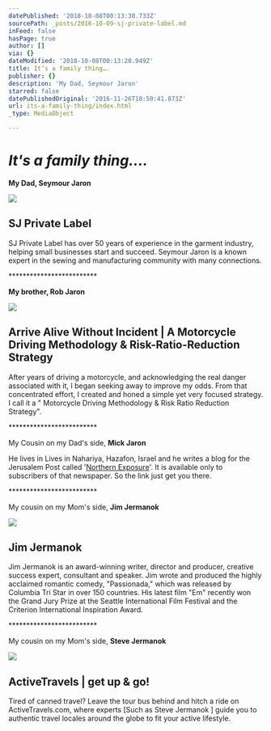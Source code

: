 ```yaml
---
datePublished: '2018-10-08T00:13:30.733Z'
sourcePath: _posts/2016-10-09-sj-private-label.md
inFeed: false
hasPage: true
author: []
via: {}
dateModified: '2018-10-08T00:13:20.949Z'
title: It’s a family thing….
publisher: {}
description: 'My Dad, Seymour Jaron'
starred: false
datePublishedOriginal: '2016-11-26T18:50:41.873Z'
url: its-a-family-thing/index.html
_type: MediaObject

---
```

# _**It's a family thing....**_

**My Dad, Seymour Jaron**

<article style=""><img src="https://s3-us-west-2.amazonaws.com/the-grid-img/p/53921db8565b6818ea1244a04b6ab34d96e71223.jpg" /><h1>SJ Private Label</h1><p>SJ Private Label has over 50 years of experience in the garment industry, helping small businesses start and succeed. Seymour Jaron is a known expert in the sewing and manufacturing community with many connections.</p></article>

\*\*\*\*\*\*\*\*\*\*\*\*\*\*\*\*\*\*\*\*\*\*\*\*\*

**My brother, Rob Jaron**

<article style=""><img src="https://s3-us-west-2.amazonaws.com/the-grid-img/p/ee58875a7dde9a0b01f82747ec99a34c72c628db.jpg" /><h1>Arrive Alive Without Incident | A Motorcycle Driving Methodology &amp; Risk-Ratio-Reduction Strategy</h1><p>After years of driving a motorcycle, and acknowledging the real danger associated with it, I began seeking away to improve my odds. From that concentrated effort, I created and honed a simple yet very focused strategy. I call it a " Motorcycle Driving Methodology &amp; Risk Ratio Reduction Strategy".</p></article>

\*\*\*\*\*\*\*\*\*\*\*\*\*\*\*\*\*\*\*\*\*\*\*\*\*

My Cousin on my Dad's side, **Mick Jaron**

He lives in Lives in Nahariya, Hazafon, Israel and he writes a blog for the Jerusalem Post called '[Northern Exposure][0]'. It is available only to subscribers of that newspaper. So the link just get you there.

\*\*\*\*\*\*\*\*\*\*\*\*\*\*\*\*\*\*\*\*\*\*\*\*\*

My cousin on my Mom's side, **Jim Jermanok**

<article style=""><img src="https://s3-us-west-2.amazonaws.com/the-grid-img/p/8fee5298f6d2b1dbae0b612f246691359c772431.jpg" /><h1>Jim Jermanok</h1><p>Jim Jermanok is an award-winning writer, director and producer, creative success expert, consultant and speaker. Jim wrote and produced the highly acclaimed romantic comedy, "Passionada," which was released by Columbia Tri Star in over 150 countries. His latest film "Em" recently won the Grand Jury Prize at the Seattle International Film Festival and the Criterion International Inspiration Award.</p></article>

\*\*\*\*\*\*\*\*\*\*\*\*\*\*\*\*\*\*\*\*\*\*\*\*\*

My cousin on my Mom's side, **Steve Jermanok**

<article style=""><img src="https://s3-us-west-2.amazonaws.com/the-grid-img/p/c8f8af5c45a85711644b136b257fb50abea8af7b.jpg" /><h1>ActiveTravels | get up &amp; go!</h1><p>Tired of canned travel? Leave the tour bus behind and hitch a ride on ActiveTravels.com, where experts [Such as Steve Jermanok ] guide you to authentic travel locales around the globe to fit your active lifestyle.</p></article>



[0]: http://www.jpost.com/Blogger/Michael-Jaron "Mike Jaron's blog"